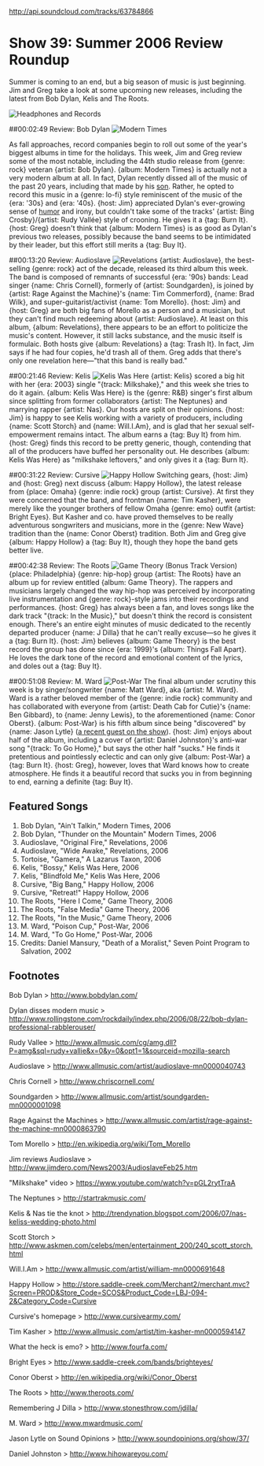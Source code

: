 

http://api.soundcloud.com/tracks/63784866

# Show 39: Summer 2006 Review Roundup
Summer is coming to an end, but a big season of music is just beginning. Jim and Greg take a look at some upcoming new releases, including the latest from Bob Dylan, Kelis and The Roots.

![Headphones and Records](http://static.soundopinions.org/images/2007/fallroundup.jpg)

##00:02:49 Review: Bob Dylan
![Modern Times](http://is5.mzstatic.com/image/thumb/Music3/v4/d6/18/4c/d6184c08-5763-b157-c2aa-9b0ef95bba6c/dj.fixwbqei.jpg/600x600bb-85.jpg "462006/187497036")

As fall approaches, record companies begin to roll out some of the year's biggest albums in time for the holidays. This week, Jim and Greg review some of the most notable, including the 44th studio release from {genre: rock} veteran {artist: Bob Dylan}. {album: Modern Times} is actually not a very modern album at all. In fact, Dylan recently dissed all of the music of the past 20 years, including that made by his [son](http://en.wikipedia.org/wiki/Jakob_Dylan/). Rather, he opted to record this music in a {genre: lo-fi} style reminiscent of the music of the {era: '30s} and {era: '40s}. {host: Jim} appreciated Dylan's ever-growing sense of [humor](http://www.moron.nl/lyrics/bob-dylan/thunder-on-the-mountain-lyrics.html) and irony, but couldn't take some of the tracks' {artist: Bing Crosby}/{artist: Rudy Vallée} style of crooning. He gives it a {tag: Burn It}. {host: Greg} doesn't think that {album: Modern Times} is as good as Dylan's previous two releases, possibly because the band seems to be intimidated by their leader, but this effort still merits a {tag: Buy It}. 

##00:13:20 Review: Audioslave
![Revelations](http://is5.mzstatic.com/image/thumb/Music/v4/84/54/d2/8454d2ce-48bc-ff2d-ecc6-d0f3bc65fe3c/source/600x600bb.jpg "825191/396134092")
{artist: Audioslave}, the best-selling {genre: rock} act of the decade, released its third album this week. The band is composed of remnants of successful {era: '90s} bands: Lead singer {name: Chris Cornell}, formerly of {artist: Soundgarden}, is joined by {artist: Rage Against the Machine}'s {name: Tim Commerford}, {name: Brad Wilk}, and super-guitarist/activist {name: Tom Morello}. {host: Jim} and {host: Greg} are both big fans of Morello as a person and a musician, but they can't find much redeeming about {artist: Audioslave}. At least on this album, {album: Revelations}, there appears to be an effort to politicize the music's content. However, it still lacks substance, and the music itself is formulaic. Both hosts give {album: Revelations} a {tag: Trash It}. In fact, Jim says if he had four copies, he'd trash all of them. Greg adds that there's only one revelation here—"that this band is really bad." 

##00:21:46 Review: Kelis
![Kelis Was Here](http://is1.mzstatic.com/image/thumb/Music/v4/63/88/5b/63885bcb-4490-42d8-e7d4-fc5392d895f2/source/600x600bb.jpg "772086/306827864")
{artist: Kelis} scored a big hit with her {era: 2003} single "{track: Milkshake}," and this week she tries to do it again. {album: Kelis Was Here} is the {genre: R&B} singer's first album since splitting from former collaborators {artist: The Neptunes} and marrying rapper {artist: Nas}. Our hosts are split on their opinions. {host: Jim} is happy to see Kelis working with a variety of producers, including {name: Scott Storch} and {name: Will.I.Am}, and is glad that her sexual self-empowerment remains intact. The album earns a {tag: Buy It} from him. {host: Greg} finds this record to be pretty generic, though, contending that all of the producers have buffed her personality out. He describes {album: Kelis Was Here} as "milkshake leftovers," and only gives it a {tag: Burn It}.

##00:31:22 Review: Cursive
![Happy Hollow](http://is4.mzstatic.com/image/thumb/Music122/v4/51/cb/a0/51cba0dd-7c5b-5d49-0519-a5949e3b955b/source/600x600bb.jpg "150633966/1187460923")
Switching gears, {host: Jim} and {host: Greg} next discuss {album: Happy Hollow}, the latest release from {place: Omaha} {genre: indie rock} group {artist: Cursive}. At first they were concerned that the band, and frontman {name: Tim Kasher}, were merely like the younger brothers of fellow Omaha {genre: emo} outfit {artist: Bright Eyes}. But Kasher and co. have proved themselves to be really adventurous songwriters and musicians, more in the {genre: New Wave} tradition than the {name: Conor Oberst} tradition. Both Jim and Greg give {album: Happy Hollow} a {tag: Buy It}, though they hope the band gets better live.

##00:42:38 Review: The Roots
![Game Theory (Bonus Track Version)](http://is2.mzstatic.com/image/thumb/Music49/v4/30/55/94/305594f2-6441-dc20-0c11-dac2e4b4100d/source/600x600bb.jpg "43680/183134942")
{place: Philadelphia} {genre: hip-hop} group {artist: The Roots} have an album up for review entitled {album: Game Theory}. The rappers and musicians largely changed the way hip-hop was perceived by incorporating live instrumentation and {genre: rock}-style jams into their recordings and performances. {host: Greg} has always been a fan, and loves songs like the dark track "{track: In the Music}," but doesn't think the record is consistent enough. There's an entire eight minutes of music dedicated to the recently departed producer {name: J Dilla} that he can't really excuse—so he gives it a {tag: Burn It}. {host: Jim} believes {album: Game Theory} is the best record the group has done since {era: 1999}'s {album: Things Fall Apart}. He loves the dark tone of the record and emotional content of the lyrics, and doles out a {tag: Buy It}.

##00:51:08 Review: M. Ward
![Post-War](http://is4.mzstatic.com/image/thumb/Music/v4/db/4d/69/db4d6974-cc6b-ace5-7eed-de8f063f6298/source/600x600bb.jpg "1209107/171852155")
The final album under scrutiny this week is by singer/songwriter {name: Matt Ward}, aka {artist: M. Ward}. Ward is a rather beloved member of the {genre: indie rock} community and has collaborated with everyone from {artist: Death Cab for Cutie}'s {name: Ben Gibbard}, to {name: Jenny Lewis}, to the aforementioned {name: Conor Oberst}. {album: Post-War} is his fifth album since being "discovered" by {name: Jason Lytle} ([a recent guest on the show](show/37/)). {host: Jim} enjoys about half of the album, including a cover of {artist: Daniel Johnston}'s anti-war song "{track: To Go Home}," but says the other half "sucks." He finds it pretentious and pointlessly eclectic and can only give {album: Post-War} a {tag: Burn It}. {host: Greg}, however, loves that Ward knows how to create atmosphere. He finds it a beautiful record that sucks you in from beginning to end, earning a definite {tag: Buy It}.

## Featured Songs
1. Bob Dylan, "Ain't Talkin," Modern Times, 2006
2. Bob Dylan, "Thunder on the Mountain" Modern Times, 2006
3. Audioslave, "Original Fire," Revelations, 2006
4. Audioslave, "Wide Awake," Revelations, 2006
5. Tortoise, "Gamera," A Lazarus Taxon, 2006
6. Kelis, "Bossy," Kelis Was Here, 2006
7. Kelis, "Blindfold Me," Kelis Was Here, 2006
8. Cursive, "Big Bang," Happy Hollow, 2006
9. Cursive, "Retreat!" Happy Hollow, 2006
10. The Roots, "Here I Come," Game Theory, 2006
11. The Roots, "False Media" Game Theory, 2006
12. The Roots, "In the Music," Game Theory, 2006
13. M. Ward, "Poison Cup," Post-War, 2006
14. M. Ward, "To Go Home," Post-War, 2006
15. Credits: Daniel Mansury, "Death of a Moralist," Seven Point Program to Salvation, 2002

## Footnotes

Bob Dylan > http://www.bobdylan.com/

Dylan disses modern music > http://www.rollingstone.com/rockdaily/index.php/2006/08/22/bob-dylan-professional-rabblerouser/

Rudy Vallee > http://www.allmusic.com/cg/amg.dll?P=amg&sql=rudy+vallie&x=0&y=0&opt1=1&sourceid=mozilla-search

Audioslave > http://www.allmusic.com/artist/audioslave-mn0000040743

Chris Cornell > http://www.chriscornell.com/

Soundgarden > http://www.allmusic.com/artist/soundgarden-mn0000001098

Rage Against the Machines > http://www.allmusic.com/artist/rage-against-the-machine-mn0000863790

Tom Morello > http://en.wikipedia.org/wiki/Tom_Morello

Jim reviews Audioslave > http://www.jimdero.com/News2003/AudioslaveFeb25.htm

"Milkshake" video > https://www.youtube.com/watch?v=pGL2rytTraA

The Neptunes > http://startrakmusic.com/

Kelis & Nas tie the knot > http://trendynation.blogspot.com/2006/07/nas-keliss-wedding-photo.html

Scott Storch > http://www.askmen.com/celebs/men/entertainment_200/240_scott_storch.html 

Will.I.Am > http://www.allmusic.com/artist/william-mn0000691648

Happy Hollow > http://store.saddle-creek.com/Merchant2/merchant.mvc?Screen=PROD&Store_Code=SCOS&Product_Code=LBJ-094-2&Category_Code=Cursive

Cursive's homepage > http://www.cursivearmy.com/

Tim Kasher > http://www.allmusic.com/artist/tim-kasher-mn0000594147

What the heck is emo? > http://www.fourfa.com/

Bright Eyes > http://www.saddle-creek.com/bands/brighteyes/

Conor Oberst > http://en.wikipedia.org/wiki/Conor_Oberst

The Roots > http://www.theroots.com/

Remembering J Dilla > http://www.stonesthrow.com/jdilla/

M. Ward > http://www.mwardmusic.com/

Jason Lytle on Sound Opinions > http://www.soundopinions.org/show/37/

Daniel Johnston > http://www.hihowareyou.com/